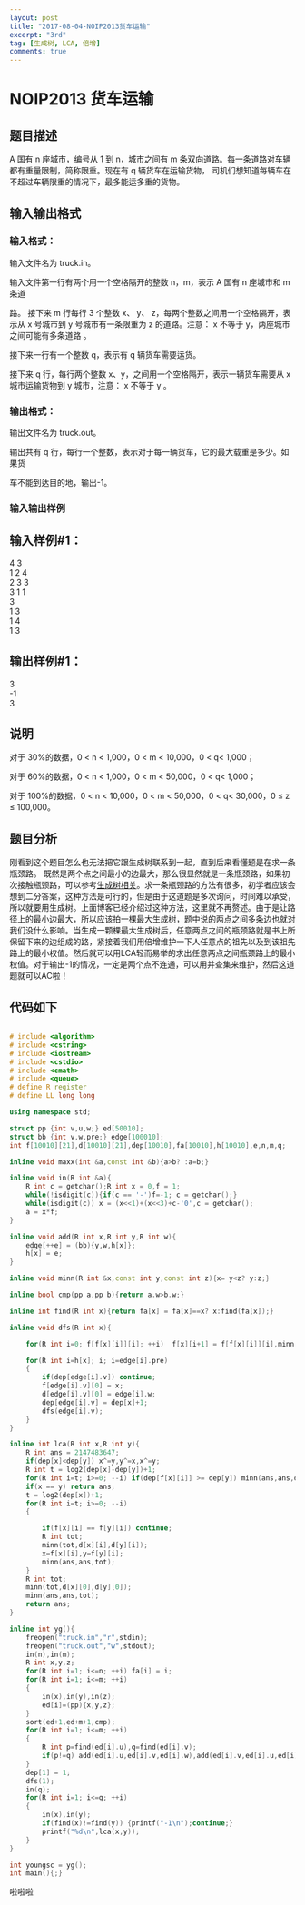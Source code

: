 ```yaml
---
layout: post
title: "2017-08-04-NOIP2013货车运输"
excerpt: "3rd"
tag: [生成树, LCA, 倍增]
comments: true
---
```


# NOIP2013 货车运输

## 题目描述

A 国有 n 座城市，编号从 1 到 n，城市之间有 m 条双向道路。每一条道路对车辆都有重量限制，简称限重。现在有 q 辆货车在运输货物， 司机们想知道每辆车在不超过车辆限重的情况下，最多能运多重的货物。

## 输入输出格式

### 输入格式：

输入文件名为 truck.in。

输入文件第一行有两个用一个空格隔开的整数 n，m，表示 A 国有 n 座城市和 m 条道

路。 接下来 m 行每行 3 个整数 x、 y、 z，每两个整数之间用一个空格隔开，表示从 x 号城市到 y 号城市有一条限重为 z 的道路。注意： x 不等于 y，两座城市之间可能有多条道路 。

接下来一行有一个整数 q，表示有 q 辆货车需要运货。

接下来 q 行，每行两个整数 x、y，之间用一个空格隔开，表示一辆货车需要从 x 城市运输货物到 y 城市，注意： x 不等于 y 。

### 输出格式：

输出文件名为 truck.out。

输出共有 q 行，每行一个整数，表示对于每一辆货车，它的最大载重是多少。如果货

车不能到达目的地，输出-1。

### 输入输出样例

## 输入样例#1：

4 3  
1 2 4  
2 3 3  
3 1 1  
3  
1 3  
1 4  
1 3

## 输出样例#1：

3  
-1  
3  
## 说明

对于 30%的数据，0 < n < 1,000，0 < m < 10,000，0 < q< 1,000；

对于 60%的数据，0 < n < 1,000，0 < m < 50,000，0 < q< 1,000；

对于 100%的数据，0 < n < 10,000，0 < m < 50,000，0 < q< 30,000，0 ≤ z ≤ 100,000。

## 题目分析

刚看到这个题目怎么也无法把它跟生成树联系到一起，直到后来看懂题是在求一条瓶颈路。
既然是两个点之间最小的边最大，那么很显然就是一条瓶颈路，如果初次接触瓶颈路，可以参考[生成树相关](https://dedsecr.github.io/_posts/study/2017-08-03-MST)。求一条瓶颈路的方法有很多，初学者应该会想到二分答案，这种方法是可行的，但是由于这道题是多次询问，时间难以承受，所以就要用生成树。上面博客已经介绍过这种方法，这里就不再赘述。由于是让路径上的最小边最大，所以应该拍一棵最大生成树，题中说的两点之间多条边也就对我们没什么影响。当生成一颗棵最大生成树后，任意两点之间的瓶颈路就是书上所保留下来的边组成的路，紧接着我们用倍增维护一下人任意点的祖先以及到该祖先路上的最小权值。然后就可以用LCA轻而易举的求出任意两点之间瓶颈路上的最小权值。对于输出-1的情况，一定是两个点不连通，可以用并查集来维护，然后这道题就可以AC啦！

## 代码如下

```cpp

# include <algorithm>
# include <cstring>
# include <iostream>
# include <cstdio>
# include <cmath>
# include <queue>
# define R register
# define LL long long

using namespace std;

struct pp {int v,u,w;} ed[50010];
struct bb {int v,w,pre;} edge[100010];
int f[10010][21],d[10010][21],dep[10010],fa[10010],h[10010],e,n,m,q;

inline void maxx(int &a,const int &b){a>b? :a=b;}

inline void in(R int &a){
    R int c = getchar();R int x = 0,f = 1;
    while(!isdigit(c)){if(c == '-')f=-1; c = getchar();}
    while(isdigit(c)) x = (x<<1)+(x<<3)+c-'0',c = getchar();
    a = x*f;
}

inline void add(R int x,R int y,R int w){
    edge[++e] = (bb){y,w,h[x]};
    h[x] = e;
}

inline void minn(R int &x,const int y,const int z){x= y<z? y:z;}

inline bool cmp(pp a,pp b){return a.w>b.w;}

inline int find(R int x){return fa[x] = fa[x]==x? x:find(fa[x]);}

inline void dfs(R int x){

    for(R int i=0; f[f[x][i]][i]; ++i)  f[x][i+1] = f[f[x][i]][i],minn(d[x][i+1],d[x][i],d[f[x][i]][i]);

    for(R int i=h[x]; i; i=edge[i].pre)
    {
        if(dep[edge[i].v]) continue;
        f[edge[i].v][0] = x;
        d[edge[i].v][0] = edge[i].w;
        dep[edge[i].v] = dep[x]+1;
        dfs(edge[i].v);
    }
}

inline int lca(R int x,R int y){
    R int ans = 2147483647;
    if(dep[x]<dep[y]) x^=y,y^=x,x^=y;
    R int t = log2(dep[x]-dep[y])+1;
    for(R int i=t; i>=0; --i) if(dep[f[x][i]] >= dep[y]) minn(ans,ans,d[x][i]),x = f[x][i];
    if(x == y) return ans;
    t = log2(dep[x])+1;
    for(R int i=t; i>=0; --i)
    {

        if(f[x][i] == f[y][i]) continue;
        R int tot;
        minn(tot,d[x][i],d[y][i]);
        x=f[x][i],y=f[y][i];
        minn(ans,ans,tot);
    }
    R int tot;
    minn(tot,d[x][0],d[y][0]);
    minn(ans,ans,tot);
    return ans;
}

inline int yg(){
    freopen("truck.in","r",stdin);
    freopen("truck.out","w",stdout);
    in(n),in(m);
    R int x,y,z;
    for(R int i=1; i<=n; ++i) fa[i] = i;
    for(R int i=1; i<=m; ++i)
    {
        in(x),in(y),in(z);
        ed[i]=(pp){x,y,z};
    }
    sort(ed+1,ed+m+1,cmp);
    for(R int i=1; i<=m; ++i)
    {
        R int p=find(ed[i].u),q=find(ed[i].v);
        if(p!=q) add(ed[i].u,ed[i].v,ed[i].w),add(ed[i].v,ed[i].u,ed[i].w),fa[p] = q;
    }
    dep[1] = 1;
    dfs(1);
    in(q);
    for(R int i=1; i<=q; ++i)
    {
        in(x),in(y);
        if(find(x)!=find(y)) {printf("-1\n");continue;}
        printf("%d\n",lca(x,y));
    }
}

int youngsc = yg();
int main(){;}


```
啦啦啦
